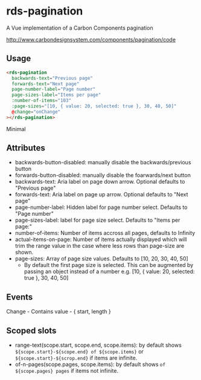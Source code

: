 # rds-pagination

A Vue implementation of a Carbon Components pagination

http://www.carbondesignsystem.com/components/pagination/code

## Usage

```html
<rds-pagination
  backwards-text="Previous page"
  forwards-text="Next page"
  page-number-label="Page number"
  page-sizes-label="Items per page"
  :number-of-items="103"
  :page-sizes="[10, { value: 20, selected: true }, 30, 40, 50]"
  @change="onChange"
></rds-pagination>
```

Minimal
<rds-pagination>

## Attributes

- backwards-button-disabled: manually disable the backwards/previous button
- forwards-button-disabled: manually disable the foarwards/next button
- backwards-text: Aria label on page down arrow. Optional defaults to "Previous page"
- forwards-text: Aria label on page up arrow. Optional defaults to "Next page"
- page-number-label: Hidden label for page number select. Defaults to "Page number"
- page-sizes-label: label for page size select. Defaults to "Items per page:"
- number-of-items: Number of items accross all pages, defaults to Infinity
- actual-items-on-page: Number of items actually displayed which will trim the range value in the case where less rows than page-size are shown.
- page-sizes: Array of page size values.
  Defaults to [10, 20, 30, 40, 50]
  - By default the first page size is selected. This can be augmented by passing an object instead of a number e.g.
    [10, { value: 20, selected: true }, 30, 40, 50]

## Events

Change - Contains value - { start, length }

## Scoped slots

- range-text(scope.start, scope.end, scope.items): by default shows `${scope.start}-${scope.end} of ${scope.items}` or `${scope.start}-${scrop.end}` if items are infinite.
- of-n-pages(scope.pages, scope.items): by default shows `of ${scope.pages} pages` if items not infinite.
